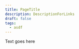 ```yaml
---
title: PageTitle
description: DescriptionForLinks
draft: false
tags:
  - asdf
---
```

Text goes here 
